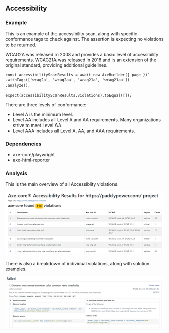 ## Accessibility

### Example

This is an example of the accessibility scan, along with specific conformance tags to check against. The assertion is expecting no violations to be returned.

WCAG2A was released in 2008 and provides a basic level of accessibility requirements. WCAG21A was released in 2018 and is an extension of the original standard, providing additional guidelines.

```
const accessibilityScanResults = await new AxeBuilder({ page })`
.withTags(['wcag2a', 'wcag2aa', 'wcag21a', 'wcag21aa'])
.analyze();

expect(accessibilityScanResults.violations).toEqual([]);
```

There are three levels of conformance:

- Level A is the minimum level.
- Level AA includes all Level A and AA requirements. Many organizations strive to meet Level AA.
- Level AAA includes all Level A, AA, and AAA requirements.

### Dependencies

- axe-core/playwright
- axe-html-reporter

### Analysis

This is the main overview of all Accessiblity violations.

![alt text](../../readme-content/image-0.png)

There is also a breakdown of individual violations, along with solution examples.

![alt text](../../readme-content/image-1.png)



